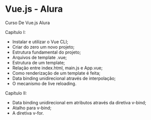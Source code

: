 # Vue.js - Alura

Curso De Vue.js Alura

<p>Capítulo I:</p>

<ul>
    <li>Instalar e utilizar o Vue CLI;</li>
    <li>Criar do zero um novo projeto;</li>
    <li>Estrutura fundamental do projeto;</li>
    <li>Arquivos de template .vue;</li>
    <li>Estrutura de um template;</li>
    <li>Relação entre index.html, main.js e App.vue;</li>
    <li>Como renderização de um template é feita;</li>
    <li>Data binding unidirecional através de interpolação;</li>
    <li>O mecanismo de live reloading.</li>
</ul>

<p>Capítulo II:</p>

<ul>
    <li>Data binding unidirecional em atributos através da diretiva v-bind;</li>
    <li>Atalho para v-bind;</li>
    <li>A diretiva v-for.</li>
</ul>
